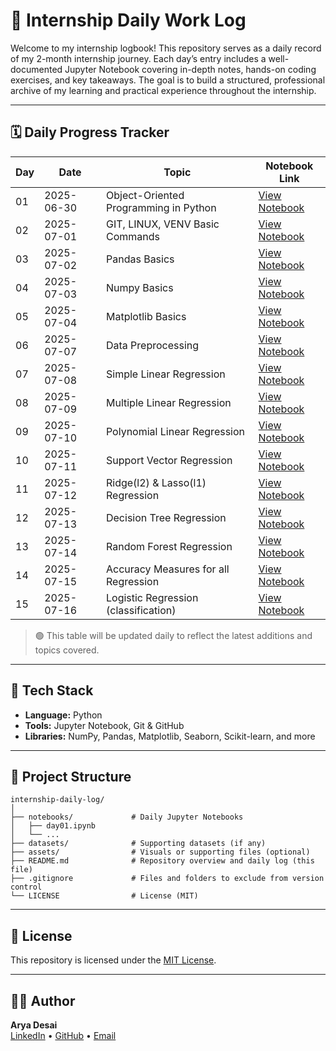 # 📘 Internship Daily Work Log

Welcome to my internship logbook! This repository serves as a daily record of my 2-month internship journey. Each day’s entry includes a well-documented Jupyter Notebook covering in-depth notes, hands-on coding exercises, and key takeaways. The goal is to build a structured, professional archive of my learning and practical experience throughout the internship.

---

## 🗓️ Daily Progress Tracker

| Day | Date       | Topic                                 | Notebook Link                          |
| --- | ---------- | ------------------------------------- | -------------------------------------- |
| 01  | 2025-06-30 | Object-Oriented Programming in Python | [View Notebook](notebooks/day01.ipynb) |
| 02  | 2025-07-01 | GIT, LINUX, VENV Basic Commands       | [View Notebook](notebooks/day02.ipynb) |
| 03  | 2025-07-02 | Pandas Basics                         | [View Notebook](notebooks/day03.ipynb) |
| 04  | 2025-07-03 | Numpy Basics                          | [View Notebook](notebooks/day04.ipynb) |
| 05  | 2025-07-04 | Matplotlib Basics                     | [View Notebook](notebooks/day05.ipynb) |
| 06  | 2025-07-07 | Data Preprocessing                    | [View Notebook](notebooks/day06.ipynb) |
| 07  | 2025-07-08 | Simple Linear Regression              | [View Notebook](notebooks/day07.ipynb) |
| 08  | 2025-07-09 | Multiple Linear Regression            | [View Notebook](notebooks/day08.ipynb) |
| 09  | 2025-07-10 | Polynomial Linear Regression          | [View Notebook](notebooks/day09.ipynb) |
| 10  | 2025-07-11 | Support Vector Regression             | [View Notebook](notebooks/day10.ipynb) |
| 11  | 2025-07-12 | Ridge(l2) & Lasso(l1) Regression      | [View Notebook](notebooks/day11.ipynb) |
| 12  | 2025-07-13 | Decision Tree Regression              | [View Notebook](notebooks/day12.ipynb) |
| 13  | 2025-07-14 | Random Forest Regression              | [View Notebook](notebooks/day13.ipynb) |
| 14  | 2025-07-15 | Accuracy Measures for all Regression  | [View Notebook](notebooks/day14)       |
| 15  | 2025-07-16 | Logistic Regression (classification)  | [View Notebook](notebooks/day15.ipynb) |

> 🟢 This table will be updated daily to reflect the latest additions and topics covered.

---

## 🧰 Tech Stack

- **Language:** Python
- **Tools:** Jupyter Notebook, Git & GitHub
- **Libraries:** NumPy, Pandas, Matplotlib, Seaborn, Scikit-learn, and more

---

## 📁 Project Structure

```
internship-daily-log/
│
├── notebooks/             # Daily Jupyter Notebooks
│   ├── day01.ipynb
│   └── ...
├── datasets/              # Supporting datasets (if any)
├── assets/                # Visuals or supporting files (optional)
├── README.md              # Repository overview and daily log (this file)
├── .gitignore             # Files and folders to exclude from version control
└── LICENSE                # License (MIT)
```

---

## 📄 License

This repository is licensed under the [MIT License](LICENSE).

---

## 🙋‍♂️ Author

**Arya Desai**  
[LinkedIn](https://www.linkedin.com/in/arya-desai-709a90250/) • [GitHub](https://github.com/AryaDesai241104) • [Email](mailto:aryadesai206@gmail.com)
